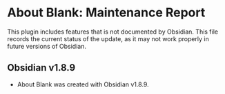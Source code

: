 # About Blank: Maintenance Report

This plugin includes features that is not documented by Obsidian. This file records the current status of the update, as it may not work properly in future versions of Obsidian.

## Obsidian v1.8.9

- About Blank was created with Obsidian v1.8.9.
